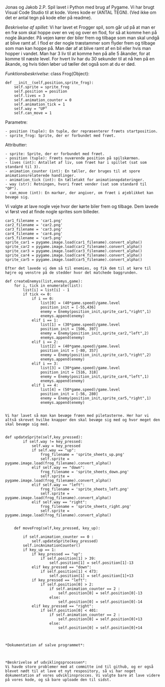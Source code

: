 Jonas og Jakob 2.P.
Spil lavet i Python med brug af Pygame.
Vi har brugt Visual Code Studio til at kode.
Vores kode er (ANTAL TEGN). (Ved ikke om det er antal tegn på kode eller på readme).

*Beskrivelse af spillet*:
Vi har lavet et Frogger spil, som går ud på at man er en frø som skal hoppe over en vej og over en flod, for så at komme hen på nogle åkander. På vejen kører der biler frem og tilbage som man skal undgå at blive ramt af. I flod er der nogle træstammer som flyder frem og tilbage som man kan hoppe på. Man dør af at blive ramt af en bil eller hvis man hopper i vandet. Man har 3 liv til at komme hen på alle 5 åkander, for at komme til næste level. For hvert liv har du 30 sekunder til at nå hen på en åkande, og hvis tiden løber ud tæller det også som at du er død.


*Funktionsbeskrivelse*:
class Frog(Object):

    def __init__(self,position,sprite_frog):
        self.sprite = sprite_frog
        self.position = position
        self.lives = 3
        self.animation_counter = 0
        self.animation_tick = 1
        self.way = "UP"
        self.can_move = 1

Parametre:

    - position (tuple): En tuple, der repræsenterer frøets startposition.
    - sprite_frog: Sprite, der er forbundet med frøet.

Attributter:

    - sprite: Sprite, der er forbundet med frøet.
    - position (tuple): Frøets nuværende position på spilskærmen.
    - lives (int): Antallet af liv, som frøet har i spillet (sat som standard til 3).
    - animation_counter (int): En tæller, der bruges til at spore animationsrelaterede handlinger.
    - animation_tick (int): En tælletakt for animationopdateringer.
    - way (str): Retningen, hvori frøet vender (sat som standard til "OP").
    - can_move (int): En markør, der angiver, om frøet i øjeblikket kan bevæge sig.

Vi valgte at lave nogle veje hvor der kørte biler frem og tilbage. Dem lavede vi først ved at finde nogle sprites som billeder.

```
car1_filename = 'car1.png'
car2_filename = 'car2.png'
car3_filename = 'car3.png'
car4_filename = 'car4.png'
car5_filename = 'car5.png'
sprite_car1 = pygame.image.load(car1_filename).convert_alpha()
sprite_car2 = pygame.image.load(car2_filename).convert_alpha()
sprite_car3 = pygame.image.load(car3_filename).convert_alpha()
sprite_car4 = pygame.image.load(car4_filename).convert_alpha()
sprite_car5 = pygame.image.load(car5_filename).convert_alpha()

Efter det lavede vi dem så til enemies, og fik dem til at køre til højre og venstre på de stedder hvor det matchede baggrunden.

def createEnemys(list,enemys,game):
    for i, tick in enumerate(list):
        list[i] = list[i] - 1
        if tick <= 0:
            if i == 0:
                list[0] = (40*game.speed)/game.level
                position_init = [-55,436]
                enemy = Enemy(position_init,sprite_car1,"right",1)
                enemys.append(enemy)
            elif i == 1:
                list[1] = (30*game.speed)/game.level
                position_init = [506, 397]
                enemy = Enemy(position_init,sprite_car2,"left",2)
                enemys.append(enemy)
            elif i == 2:
                list[2] = (40*game.speed)/game.level
                position_init = [-80, 357]
                enemy = Enemy(position_init,sprite_car3,"right",2)
                enemys.append(enemy)
            elif i == 3:
                list[3] = (30*game.speed)/game.level
                position_init = [516, 318]
                enemy = Enemy(position_init,sprite_car4,"left",1)
                enemys.append(enemy)
            elif i == 4:
                list[4] = (50*game.speed)/game.level
                position_init = [-56, 280]
                enemy = Enemy(position_init,sprite_car5,"right",1)
                enemys.append(enemy)


Vi har lavet så man kan bevæge frøen med piletasterne. Her har vi altså skrevet hvilke knapper den skal bevæge sig med og hvor meget den skal bevæge sig med.


def updateSprite(self,key_pressed):
        if self.way != key_pressed:
            self.way = key_pressed
            if self.way == "up":
                frog_filename = 'sprite_sheets_up.png'
                self.sprite = pygame.image.load(frog_filename).convert_alpha()
            elif self.way == "down":
                frog_filename = 'sprite_sheets_down.png'
                self.sprite = pygame.image.load(frog_filename).convert_alpha()
            elif self.way == "left":
                frog_filename = 'sprite_sheets_left.png'
                self.sprite = pygame.image.load(frog_filename).convert_alpha()
            elif self.way == "right":
                frog_filename = 'sprite_sheets_right.png'
                self.sprite = pygame.image.load(frog_filename).convert_alpha()


    def moveFrog(self,key_pressed, key_up):
         
        if self.animation_counter == 0 :
            self.updateSprite(key_pressed)
        self.incAnimationCounter()
        if key_up == 1:
            if key_pressed == "up":
                if self.position[1] > 39:
                    self.position[1] = self.position[1]-13
            elif key_pressed == "down":
                if self.position[1] < 473:
                    self.position[1] = self.position[1]+13
            if key_pressed == "left":
                if self.position[0] > 2:
                    if self.animation_counter == 2 :
                        self.position[0] = self.position[0]-13
                    else:
                        self.position[0] = self.position[0]-14
            elif key_pressed == "right":
                if self.position[0] < 401:
                    if self.animation_counter == 2 :
                        self.position[0] = self.position[0]+13
                    else:
                        self.position[0] = self.position[0]+14



*Dokumentation af salve programmet*:



*Beskrivelse af udviklingsprocessen*:
Vi havde store problemer med at committe ind til github, og er også blevet nødt til at lave et nyt respository, så vi har noget dokumentation af vores udviklinsprocces. Vi valgte bare at lave videre på vores kode, og så bare uploade den til sidst.






